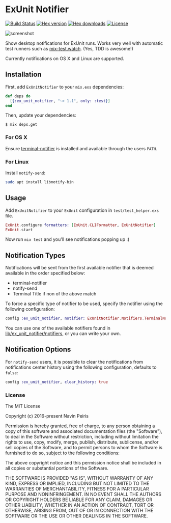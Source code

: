 # ExUnit Notifier

[![Build Status](https://github.com/navinpeiris/ex_unit_notifier/workflows/CI/badge.svg)](https://github.com/navinpeiris/ex_unit_notifier/actions?query=workflow%3ACI)
[![Hex version](https://img.shields.io/hexpm/v/ex_unit_notifier.svg "Hex version")](https://hex.pm/packages/ex_unit_notifier)
[![Hex downloads](https://img.shields.io/hexpm/dt/ex_unit_notifier.svg "Hex downloads")](https://hex.pm/packages/ex_unit_notifier)
[![License](http://img.shields.io/:license-mit-blue.svg)](http://doge.mit-license.org)

![screenshot](http://i.imgur.com/xywj5C1.png)

Show desktop notifications for ExUnit runs. Works very well with automatic test runners such as [mix-test.watch](https://github.com/lpil/mix-test.watch). (Yes, TDD is awesome!)

Currently notifications on OS X and Linux are supported.

## Installation

First, add `ExUnitNotifier` to your `mix.exs` dependencies:

```elixir
def deps do
  [{:ex_unit_notifier, "~> 1.1", only: :test}]
end
```

Then, update your dependencies:

```sh-session
$ mix deps.get
```

### For OS X

Ensure [terminal-notifier](https://github.com/julienXX/terminal-notifier) is installed and available through the users `PATH`.

### For Linux

Install `notify-send`:

```bash
sudo apt install libnotify-bin
```

## Usage

Add `ExUnitNotifier` to your `ExUnit` configuration in `test/test_helper.exs` file.

```elixir
ExUnit.configure formatters: [ExUnit.CLIFormatter, ExUnitNotifier]
ExUnit.start
```

Now run `mix test` and you'll see notifications popping up :)

## Notification Types

Notifications will be sent from the first available notifier that is deemed available in the order specified below:

- terminal-notifier
- notify-send
- Terminal Title if non of the above match

To force a specific type of notifier to be used, specify the notifier using the following configuration:

```elixir
config :ex_unit_notifier, notifier: ExUnitNotifier.Notifiers.TerminalNotifier
```

You can use one of the available notifiers found in [lib/ex_unit_notifier/notifiers](lib/ex_unit_notifier/notifiers), or you can write your own.

## Notification Options

For `notify-send` users, it is possible to clear the notifications from notifications center history using the following configuration, defaults to `false`:

```elixir
config :ex_unit_notifier, clear_history: true
```

### License

The MIT License

Copyright (c) 2016-present Navin Peiris

Permission is hereby granted, free of charge, to any person obtaining a copy
of this software and associated documentation files (the "Software"), to deal
in the Software without restriction, including without limitation the rights
to use, copy, modify, merge, publish, distribute, sublicense, and/or sell
copies of the Software, and to permit persons to whom the Software is
furnished to do so, subject to the following conditions:

The above copyright notice and this permission notice shall be included in
all copies or substantial portions of the Software.

THE SOFTWARE IS PROVIDED "AS IS", WITHOUT WARRANTY OF ANY KIND, EXPRESS OR
IMPLIED, INCLUDING BUT NOT LIMITED TO THE WARRANTIES OF MERCHANTABILITY,
FITNESS FOR A PARTICULAR PURPOSE AND NONINFRINGEMENT. IN NO EVENT SHALL THE
AUTHORS OR COPYRIGHT HOLDERS BE LIABLE FOR ANY CLAIM, DAMAGES OR OTHER
LIABILITY, WHETHER IN AN ACTION OF CONTRACT, TORT OR OTHERWISE, ARISING FROM,
OUT OF OR IN CONNECTION WITH THE SOFTWARE OR THE USE OR OTHER DEALINGS IN
THE SOFTWARE.
